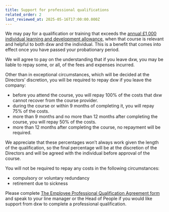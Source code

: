 ```yaml
---
title: Support for professional qualifications
related_order: 2
last_reviewed_at: 2025-05-16T17:00:00.000Z
---
```


We may pay for a qualification or training that exceeds the [annual £1,000 individual learning and development allowance](/staff-handbook/learning-and-development/how-to-use-your-learning-and-development-allowance/), when that course is relevant and
helpful to both dxw and the individual. This is a benefit that comes into effect
once you have passed your probationary period.

We will agree to pay on the understanding that if you leave dxw, you may be
liable to repay some, or all, of the fees and expenses incurred.

Other than in exceptional circumstances, which will be decided at the Directors’
discretion, you will be required to repay dxw if you leave the company:

* before you attend the course, you will repay 100% of the
  costs that dxw cannot recover from the course provider.
* during the course or within 9 months of completing it, you
  will repay 75% of the costs.
* more than 9 months and no more than 12 months after
  completing the course, you will repay 50% of the costs.
* more than 12 months after completing the course, no repayment
  will be required.

We appreciate that these percentages won’t always work given the length of the
qualification, so the final percentage will be at the discretion of the
Directors and will be agreed with the individual before approval of the
course.

You will not be required to repay any costs in the following circumstances:

* compulsory or voluntary redundancy
* retirement due to sickness

Please complete
[The Employee Professional Qualification Agreement form](https://docs.google.com/document/d/1gkK8L345gmmHFjqxduz5hvHyRvejMJd_rVNXQtZLrQE/edit)
and speak to your line manager or the Head of People if you would like support
from dxw to complete a professional qualification.
